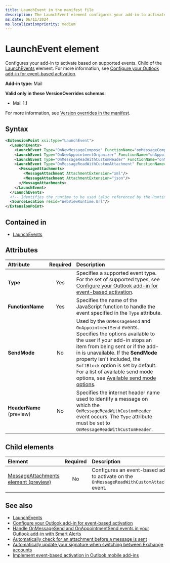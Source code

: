 ```yaml
---
title: LaunchEvent in the manifest file
description: The LaunchEvent element configures your add-in to activate based on supported events.
ms.date: 06/11/2024
ms.localizationpriority: medium
---
```


# LaunchEvent element

Configures your add-in to activate based on supported events. Child of the [LaunchEvents](launchevents.md) element. For more information, see [Configure your Outlook add-in for event-based activation](/office/dev/add-ins/outlook/autolaunch).

**Add-in type:** Mail

**Valid only in these VersionOverrides schemas**:

- Mail 1.1

For more information, see [Version overrides in the manifest](/office/dev/add-ins/develop/add-in-manifests#version-overrides-in-the-manifest).

## Syntax

```XML
<ExtensionPoint xsi:type="LaunchEvent">
  <LaunchEvents>
    <LaunchEvent Type="OnNewMessageCompose" FunctionName="onMessageComposeHandler"/>
    <LaunchEvent Type="OnNewAppointmentOrganizer" FunctionName="onAppointmentComposeHandler"/>
    <LaunchEvent Type="OnMessageReadWithCustomHeader" FunctionName="onMessageReadWithCustomHeaderHandler" HeaderName="contoso-spam-simulation"/>
    <LaunchEvent Type="OnMessageReadWithCustomAttachment" FunctionName="onMessageReadWithCustomAttachmentHandler">
      <MessageAttachments>
        <MessageAttachment AttachmentExtension="xml"/>
        <MessageAttachment AttachmentExtension="json"/>
      </MessageAttachments>
    </LaunchEvent>
  </LaunchEvents>
  <!-- Identifies the runtime to be used (also referenced by the Runtime element). -->
  <SourceLocation resid="WebViewRuntime.Url"/>
</ExtensionPoint>
```

## Contained in

- [LaunchEvents](launchevents.md)

## Attributes

| Attribute | Required | Description |
|:-----|:-----:|:-----|
| **Type** | Yes | Specifies a supported event type. For the set of supported types, see [Configure your Outlook add-in for event-based activation](/office/dev/add-ins/outlook/autolaunch#supported-events). |
| **FunctionName** | Yes | Specifies the name of the JavaScript function to handle the event specified in the `Type` attribute. |
| **SendMode** | No | Used by the `OnMessageSend` and `OnAppointmentSend` events. Specifies the options available to the user if your add-in stops an item from being sent or if the add-in is unavailable. If the **SendMode** property isn't included, the `SoftBlock` option is set by default. For a list of available send mode options, see [Available send mode options](/office/dev/add-ins/outlook/smart-alerts-onmessagesend-walkthrough#available-send-mode-options). |
| **HeaderName** (preview) | No | Specifies the internet header name used to identify a message on which the `OnMessageReadWithCustomHeader` event occurs. The `Type` attribute must be set to `OnMessageReadWithCustomHeader`. |

## Child elements

| Element | Required | Description |
|:-----|:-----:|:-----|
| [MessageAttachments element (preview)](messageattachments.md) | No | Configures an event-based add-in to activate on the `OnMessageReadWithCustomAttachment` event. |

## See also

- [LaunchEvents](launchevents.md)
- [Configure your Outlook add-in for event-based activation](/office/dev/add-ins/outlook/autolaunch#supported-events)
- [Handle OnMessageSend and OnAppointmentSend events in your Outlook add-in with Smart Alerts](/office/dev/add-ins/outlook/onmessagesend-onappointmentsend-events)
- [Automatically check for an attachment before a message is sent](/office/dev/add-ins/outlook/smart-alerts-onmessagesend-walkthrough)
- [Automatically update your signature when switching between Exchange accounts](/office/dev/add-ins/outlook/onmessagefromchanged-onappointmentfromchanged-events)
- [Implement event-based activation in Outlook mobile add-ins](/office/dev/add-ins/outlook/mobile-event-based)
